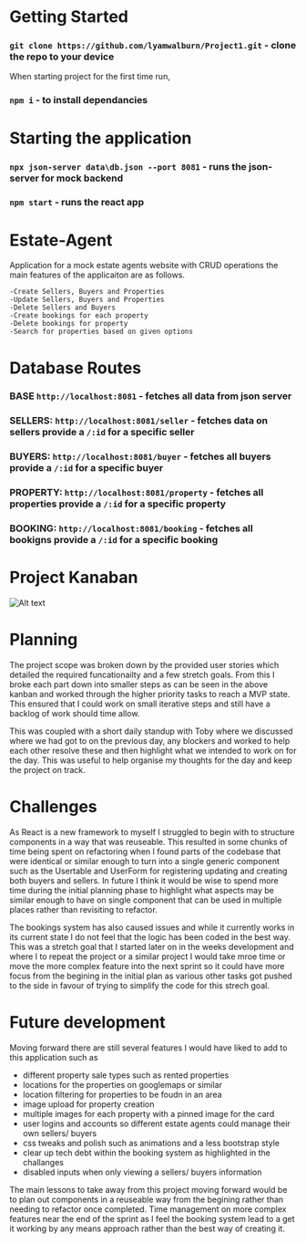 # Getting Started 

### `git clone https://github.com/lyamwalburn/Project1.git` - clone the repo to your device

When starting project for the first time run,
### `npm i` - to install dependancies

# Starting the application

### `npx json-server data\db.json --port 8081` - runs the json-server for mock backend
### `npm start` - runs the react app

# Estate-Agent

Application for a mock estate agents website with CRUD operations the main features of the applicaiton are as follows.

    -Create Sellers, Buyers and Properties
    -Update Sellers, Buyers and Properties
    -Delete Sellers and Buyers
    -Create bookings for each property
    -Delete bookings for property
    -Search for properties based on given options


# Database Routes

###    BASE `http://localhost:8081` - fetches all data from json server
###    SELLERS: `http://localhost:8081/seller` - fetches data on sellers provide a `/:id` for a specific seller
###    BUYERS: `http://localhost:8081/buyer` - fetches all buyers provide a `/:id` for a specific buyer
###    PROPERTY: `http://localhost:8081/property` - fetches all properties provide a `/:id` for a specific property
###    BOOKING: `http://localhost:8081/booking` - fetches all bookigns provide a `/:id` for a specific booking


# Project Kanaban 

![Alt text](https://github.com/lyamwalburn/Project1/tree/develop/estate-agent/src/img/project1-trello.png?)

# Planning

The project scope was broken down by the provided user stories which detailed the required funcationailty and a few stretch goals. From this I broke each part down into smaller steps as can be seen in the above kanban and worked through the higher priority tasks to reach a MVP state. This ensured that I could work on small iterative steps and still have a backlog of work should time allow.

This was coupled with a short daily standup with Toby where we discussed where we had got to on the previous day, any blockers and worked to help each other resolve these and then highlight what we intended to work on for the day. This was useful to help organise my thoughts for the day and keep the project on track.

# Challenges

As React is a new framework to myself I struggled to begin with to structure components in a way that was reuseable. This resulted in some chunks of time being spent on refactoring when I found parts of the codebase that were identical or similar enough to turn into a single generic component such as the Usertable and UserForm for registering updating and creating both buyers and sellers. In future I think it would be wise to spend more time during the initial planning phase to highlight what aspects may be similar enough to have on single component that can be used in multiple places rather than revisiting to refactor.

The bookings system has also caused issues and while it currently works in its current state I do not feel that the logic has been coded in the best way. This was a stretch goal that I started later on in the weeks development and where I to repeat the project or a similar project I would take mroe time or move the more complex feature into the next sprint so it could have more focus from the begining in the initial plan as various other tasks got pushed to the side in favour of trying to simplify the code for this strech goal.



# Future development 

Moving forward there are still several features I would have liked to add to this application such as 

- different property sale types such as rented properties
- locations for the properties on googlemaps or similar
- location filtering for properties to be foudn in an area
- image upload for property creation
- multiple images for each property with a pinned image for the card
- user logins and accounts so different estate agents could manage their own sellers/ buyers
- css tweaks and polish such as animations and a less bootstrap style
- clear up tech debt within the booking system as highlighted in the challanges
- disabled inputs when only viewing a sellers/ buyers information


The main lessons to take away from this project moving forward would be to plan out components in a reuseable way from the begining rather than needing to refactor once completed. Time management on more complex features near the end of the sprint as I feel the booking system lead to a get it working by any means approach rather than the best way of creating it.




